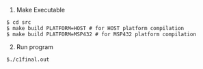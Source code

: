 1. Make Executable

```
$ cd src
$ make build PLATFORM=HOST # for HOST platform compilation
$ make build PLATFORM=MSP432 # for MSP432 platform compilation
```

2. Run program

```$./c1final.out```

